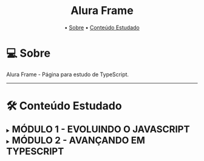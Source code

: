 <h1 align="center">
    Alura Frame
</h1>

<p align="center">
 • <a href="#-about">Sobre</a> 
 • <a href="#-tech-stack">Conteúdo Estudado</a>  
</p>

# 💻 Sobre

Alura Frame - Página para estudo de TypeScript.

---

# 🛠 Conteúdo Estudado

<details>

<summary><b><font size="+2">MÓDULO 1 - EVOLUINDO O JAVASCRIPT</font></b></summary>

## TÓPICO 1: Básico do TS

 - **Diferenças do JS para TS**
 
Uma das principais diferenças é que o TS é tipado, ou seja, você precisa definir o tipo de cada variável, função, etc. E isso é muito bom, pois o TS vai te ajudar a evitar erros de digitação, por exemplo, e também vai te ajudar a entender melhor o que cada coisa faz.
<br/><br/>

## TÓPICO 2: Configuração do TS

 - **Instalação do TS**

Para instalar o TS, precisa-se ter o NodeJS instalado na máquina. Depois, basta rodar o comando npm install -g typescript.

 - **Configuração do TS**

Para configurar o TS, precisa-se criar um arquivo chamado tsconfig.json. Nele, se pode definir o diretório de saída do arquivo compilado, o diretório de entrada do arquivo TS, o modo de compilação, etc. 

    {
    "compilerOptions": {
        "outDir": "dist/js", //Diretório de saída do arquivo compilado
        "target": "ES6", //Versão do JS que o TS vai compilarenter code here
        "noEmitOnError": true //Se houver algum erro, não compila o arquivo
    },
    "include": ["app/**/*"] //Diretório de entrada do arquivo TS
    }

 
 - **Modificador PRIVATE**

O modificador PRIVATE é usado para definir que um atributo ou método só pode ser acessado dentro da classe que ele foi declarado. 
<br/><br/>

## TÓPICO 3 - Tipagens

 - **Tipo implícito ANY**

O tipo ANY é um tipo que pode receber qualquer tipo de dado. Ele é muito útil quando você não sabe o tipo de dado que vai receber, mas não é recomendado usá-lo.

Para retirar o tipo ANY, pode-se usar o comando tsc "noImplicitAny": true no tsconfig. Ele vai mostrar todos os erros de tipagem que se tem no código.

- **Tipo HTMLElement**

O tipo HTMLElement é um tipo que representa um elemento HTML. Muito útil para se trabalhar com elementos HTML.
<br/><br/>

## TÓPICO 4 - Avançando em TS

 - **Generics**

Generics em TS são como templates, servem para definir um tipo genérico que pode ser usado em qualquer lugar. Por exemplo: Array<T> é um array que pode receber qualquer tipo de dado.

- **Modificador READONLY**

O modificador READONLY é usado para definir que um atributo só pode ser lido, mas não pode ser alterado. Por exemplo: ReadOnlyArray<T> é um array que só pode ser lido, mas não pode ser alterado.
<br/><br/>

## TÓPICO 5 - Simplificações no TS

- **Declaração no Constructor**

É possível declarar atributos no constructor, sem precisar declarar no escopo da classe. Se no construtor da classe utilizar public ou private antes do atributo, ele vai ser declarado no escopo da classe.

- **Atalho para Array**

Para declarar um array, pode-se usar o atalho T[], no lugar de Array<T>.
Para o modificador READONLY, pode-se usar o atalho readonly T[], no lugar de ReadonlyArray<T>.

- **Getters Públicos**

Se a propriedade de uma classe estiver sendo utilizada apenas para leitura, pode-se declarar no constructor da classe a mesma como pública e utilizando o modificador readonly. Dessa forma, não é necessário criar um getter para a propriedade.

- **Programação Defensiva com Datas**

Pelo Date conter métodos que podem alterar o valor da data quando essa é passada como parâmetro, é recomendado criar uma cópia da data para fornecê-la como getter.
<br/><br/>

</details>

<details>

<summary><b><font size="+2">MÓDULO 2 - AVANÇANDO EM TYPESCRIPT</font></b></summary>

## TÓPICO 1: Manipulação de DOM

- **Templates Declarativos e Dinâmicos**

Templates declarativos são templates que são declarados no HTML e são utilizados para renderizar elementos HTML. Templates dinâmicos são templates que são declarados no TS e são utilizados para renderizar elementos HTML.

- **Formatação de Datas usando Intl**

Para formatar datas, pode-se usar o Intl, que é um objeto que possui métodos para formatar datas, moedas, números, etc.
<br/><br/>

## TÓPICO 2: Heranças

- **Aplicação do EXTENDS**

O extends é usado para herdar atributos e métodos de uma classe. 

- **Modificador PROTECTED**

O modificador protected é usado para definir que um atributo ou método só pode ser acessado dentro da classe que ele foi declarado ou nas classes que herdam essa classe.

- **Generics em Herança**

É possível utilizar generics em herança. Por exemplo: class ClassePai<T> extends Pai<T>.
O <T> define um tipo genérico, permitindo criar métodos que recebam esse mesmo tipo, aumentando o reaproveitamento de código entre pais e filhos.

- **O ABSTRACT**

O abstract é usado para definir que uma classe não pode ser instanciada, mas pode ser herdada. Uma classe abstrata pode ter métodos abstratos, que são métodos que não possuem implementação, mas que devem ser implementados nas classes filhas.
<br/><br/>

## TÓPICO 3: Enumerations

- **ENUM**

O enum é usado para definir um conjunto de constantes. Por exemplo: enum DiasDaSemana {Segunda, Terça, Quarta, Quinta, Sexta, Sábado, Domingo}. O enum é um tipo de dado, então pode ser utilizado em qualquer lugar que se possa utilizar um tipo de dado.

- **ENUM COM VALORES**

É possível definir valores para cada constante do enum. Isso garante a segurança da ordem do enum, pois se uma constante for adicionada no meio do enum, as outras constantes não serão alteradas. 
<br/><br/>

## TÓPICO 4 - Static e Opcionais

- **Modificador STATIC**

O static é usado para definir que um atributo ou método pertence à classe, e não à instância da classe, sendo assim, não é necessário instanciar a classe para acessar o atributo ou método.

- **Proteção do innerHTML**

Para proteger o innerHTML, pode-se utilizar um escape para evitar que seja inserido a tag script no HTML. Como é o caso utilizando o REGEX: innerHTML = texto.replace(/<script>[\s\S]*?<\/script>/, '');

- **Opcionais**

É possível definir que um atributo ou parâmetro é opcional, utilizando o símbolo de interrogação (?) após o nome do atributo ou parâmetro. Isso permite que o atributo ou parâmetro não seja obrigatório, podendo ser passado ou não.
<br/><br/>

## TÓPICO 5 - Ambientes Rígidos

- **Remoção de Comentários na Compilação**

Para remover comentários na compilação, pode-se utilizar o parâmetro --removeComments no tsconfig.json.

- **StrictNullChecks**

O strictNullChecks é um parâmetro do tsconfig.json que permite que o TS não aceite atribuições de null ou undefined para variáveis que não são do tipo any ou que não possuem o símbolo de interrogação (?) após o nome do atributo ou parâmetro.

- **Casting Explícito**

O casting explícito é uma forma de forçar o TS a aceitar atribuições de null ou undefined para variáveis que não são do tipo any ou que não possuem o símbolo de interrogação (?) após o nome do atributo ou parâmetro. Para isso, pode-se inferir explicitamente o tipo da varíavel, utilizando "... as Tipo" após a declaração da variável ou <Tipo> antes da declaração da variável.
<br/><br/>

</details>

<details>

<summary><b><font size="+2">MÓDULO 3 - TÉCNICAS E BOAS PRÁTICAS</font></b></summary>

## TÓPICO 1: Requisitos Não Funcionais e Decorators

- **Performance Now**

O performance.now() é um método que retorna o tempo em milissegundos desde que a página foi carregada. Esse método é útil para medir o tempo de execução de um trecho de código.

- **Decorators**

Os decorators são funções que podem ser aplicadas a classes, métodos, atributos e parâmetros. Eles são usados para adicionar funcionalidades a esses elementos. Para aplicar um decorator, basta colocar o símbolo @ antes da declaração do elemento. Por exemplo: @logarTempoDeExecução.

- **Compilação do Decorator**

Para ativar a compilação dos decorators no código, é necessário adicionar o parâmetro "experimentalDecorators": true no tsconfig.json.

- **Parâmetros do Decorator**

```typescript
    function decorator() {

        return function(
            target: any, 
            /*
                Se colocar o decorator em um método estático, o target é a função construtora
                Se colocar o decorator em um método de instância, o target é o prototype da função construtora
            */
            propertyKey: string,
            /*
                Se colocar o decorator em um atributo, o propertyKey é o nome do atributo
                Se colocar o decorator em um parâmetro, o propertyKey é o nome do método
            */
            descriptor: PropertyDescriptor
            /*
                Se colocar o decorator em um método, o descriptor dá acesso ao método
            */
        )
    }
```
<br/><br/>

## TÓPICO 2: Decorators de Métodos

- **Template do Decorator**

```typescript
    export function decorator() {

        return function(
            target: any,
            key: string,
            descriptor: PropertyDescriptor
        ) {
            const metodoOriginal = descriptor.value;

            descriptor.value = function(...args: any[]) {

                const retorno = metodoOriginal.apply(this, args);
                return retorno;
            };

            return descriptor;
        }
    }
```

- **Simplificando um Decorator**

Se um decorator não tiver nenhum parâmetro, não é necessário chamar um wrapper. Por exemplo:

```typescript
    return decorator(
        target: any,
        key: string,
        descriptor: PropertyDescriptor
    ) {
        const metodoOriginal = descriptor.value;

        descriptor.value = function(...args: any[]) {

            const retorno = metodoOriginal.apply(this, args);
            return retorno;
        };

        return descriptor;
    }
```
<br/><br/>

## TÓPICO 3: Decorators de Propriedades

- **Getters Dinâmicos**

Para que seja possível o decorator acessar o atributo através de alguma instância da classe, é necessário criar um getter dinâmico para o atributo. Para isso, basta criar um getter para o atributo, que retorna o valor do atributo da instância da classe.

- **Redefinir Getter**

Para redefinir o getter, é necessário utilizar o Object.defineProperty. Este sobrescreverá o getter original, criando uma nova referência no prototype, permitindo que o decorator acesse o atributo através de alguma instância da classe.

- **Cache Decorator Copy**

Para evitar que o decorator seja aplicado várias vezes ao mesmo atributo, é necessário criar um cache para o decorator. Para isso, cria-se uma verificação no decorator para verificar se o atributo já foi decorado. Caso não tenha sido, o decorator é aplicado ao atributo. Caso já tenha sido, o decorator não é aplicado novamente.
<br/><br/>

## TÓPICO 4: API Externa e Interface

- **Interfaces**

As interfaces são formas de definir um contrato para uma classe. Elas são úteis para definir o que uma classe deve ter, mas não como ela deve ter. Para criar uma interface, basta utilizar a palavra interface seguida do nome da interface. 

- **Implementando uma Interface**

Para implementar uma interface, basta utilizar a palavra implements seguida do nome da interface. 

- **Services**

Os services são classes que contém métodos que acessam uma API externa. Eles são úteis para isolar a lógica de acesso a uma API externa, permitindo que a lógica de negócio da aplicação não seja afetada caso a API externa mude.
<br/><br/>

## TÓPICO 5: Evoluindo Interfaces

- **Polimorfismo**

O polimorfismo é um conceito que permite que uma classe tenha métodos com o mesmo nome, mas que façam coisas diferentes. Para isso, pode-se utilizar interfaces. 

- **Interfaces com Generics**

As interfaces podem ser parametrizadas, permitindo que sejam utilizadas com diferentes tipos de dados. Para isso, basta utilizar o símbolo <T> antes do nome da interface.

- **Estendendo Interfaces**

Para estender uma interface, basta utilizar a palavra extends seguida do nome da interface. As interfaces podem ser estendidas um número ilimitados de vezes, ao contrário das classes.

- **SourceMap**

O sourceMap é um arquivo que mapeia o código transpilado para o código original. Ele é útil para debugar o código original, mesmo que o código transpilado esteja sendo executado. Para gerar o sourceMap, basta adicionar o parâmetro "sourceMap": true no tsconfig.json. Para o debug ocorrer de forma correta, tanto o código compilado quanto a ser compilado devem estar na mesma estrutura de pastas.

</details>